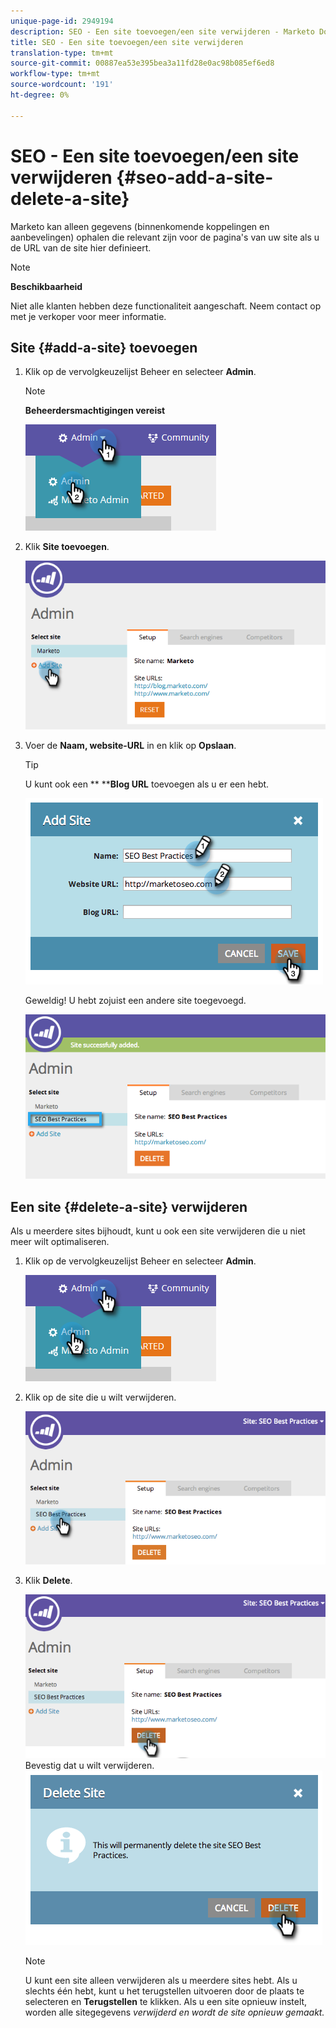 ```yaml
---
unique-page-id: 2949194
description: SEO - Een site toevoegen/een site verwijderen - Marketo Docs - Productdocumentatie
title: SEO - Een site toevoegen/een site verwijderen
translation-type: tm+mt
source-git-commit: 00887ea53e395bea3a11fd28e0ac98b085ef6ed8
workflow-type: tm+mt
source-wordcount: '191'
ht-degree: 0%

---
```



# SEO - Een site toevoegen/een site verwijderen {#seo-add-a-site-delete-a-site}

Marketo kan alleen gegevens (binnenkomende koppelingen en aanbevelingen) ophalen die relevant zijn voor de pagina&#39;s van uw site als u de URL van de site hier definieert.

>[!NOTE]
>
>**Beschikbaarheid**
>
>Niet alle klanten hebben deze functionaliteit aangeschaft. Neem contact op met je verkoper voor meer informatie.

## Site {#add-a-site} toevoegen

1. Klik op de vervolgkeuzelijst Beheer en selecteer **Admin**.

   >[!NOTE]
   >
   >**Beheerdersmachtigingen vereist**

   ![](assets/one.png)

1. Klik **Site toevoegen**.

   ![](assets/two.png)

1. Voer de **Naam, website-URL** in en klik op **Opslaan**.

   >[!TIP]
   >
   >U kunt ook een ** ****Blog URL** toevoegen als u er een hebt.

   ![](assets/image2014-9-17-21-3a19-3a51.png)

   Geweldig! U hebt zojuist een andere site toegevoegd.

   ![](assets/four.png)

## Een site {#delete-a-site} verwijderen

Als u meerdere sites bijhoudt, kunt u ook een site verwijderen die u niet meer wilt optimaliseren.

1. Klik op de vervolgkeuzelijst Beheer en selecteer **Admin**.

   ![](assets/one.png)

1. Klik op de site die u wilt verwijderen.

   ![](assets/six.png)

1. Klik **Delete**.

   ![](assets/seven.png)
Bevestig dat u wilt verwijderen.
   ![](assets/image2014-9-17-21-3a21-3a22.png)

   >[!NOTE]
   >
   >U kunt een site alleen verwijderen als u meerdere sites hebt. Als u slechts één hebt, kunt u het terugstellen uitvoeren door de plaats te selecteren en **Terugstellen** te klikken. Als u een site opnieuw instelt, worden alle sitegegevens *verwijderd en wordt de site opnieuw gemaakt.*

